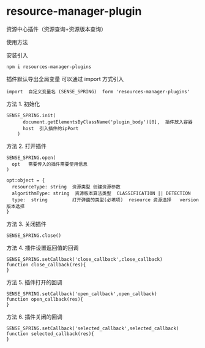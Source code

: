 # resource-manager-plugin

资源中心插件（资源查询+资源版本查询）

使用方法

安装引入

```
npm i resources-manager-plugins
```

插件默认导出全局变量 可以通过 import 方式引入

```
import  自定义变量名 (SENSE_SPRING)  form 'resources-manager-plugins'
```

方法 1. 初始化

```
SENSE_SPRING.init(
      document.getElementsByClassName('plugin_body')[0],  插件放入容器
      host  引入插件的ipPort
    )
```

方法 2. 打开插件

```
SENSE_SPRING.open(
  opt   需要传入的插件需要使用信息
)

opt:object = {
  resourceType: string  资源类型 创建资源参数
  algorithmType: string  资源版本算法类型  CLASSIFICATION || DETECTION
  type:  string         打开弹窗的类型(必填项)  resource 资源选择   version 版本选择
}
```

方法 3. 关闭插件

```
SENSE_SPRING.close()
```

方法 4. 插件设置返回值的回调

```
SENSE_SPRING.setCallback('close_callback',close_callback)
function close_callback(res){
}
```

方法 5. 插件打开的回调

```
SENSE_SPRING.setCallback('open_callback',open_callback)
function open_callback(res){
}
```

方法 6. 插件关闭的回调

```
SENSE_SPRING.setCallback('selected_callback',selected_callback)
function selected_callback(res){
}
```
